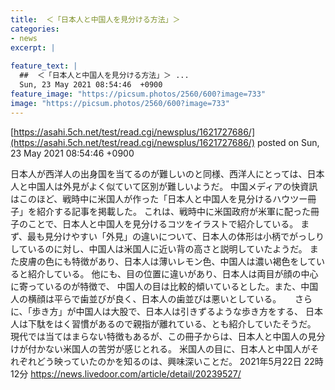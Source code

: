 ```yaml
---
title:  ＜「日本人と中国人を見分ける方法」＞  
categories:
- news
excerpt: |
  
feature_text: |
  ##  ＜「日本人と中国人を見分ける方法」＞ ...
  Sun, 23 May 2021 08:54:46  +0900
feature_image: "https://picsum.photos/2560/600?image=733"
image: "https://picsum.photos/2560/600?image=733"
---
```


[https://asahi.5ch.net/test/read.cgi/newsplus/1621727686/](https://asahi.5ch.net/test/read.cgi/newsplus/1621727686/)
posted on Sun, 23 May 2021 08:54:46  +0900

<!--more-->

日本人が西洋人の出身国を当てるのが難しいのと同様、西洋人にとっては、日本人と中国人は外見がよく似ていて区別が難しいようだ。 中国メディアの快資訊はこのほど、戦時中に米国人が作った「日本人と中国人を見分けるハウツー冊子」を紹介する記事を掲載した。 これは、戦時中に米国政府が米軍に配った冊子のことで、日本人と中国人を見分けるコツをイラストで紹介している。 まず、最も見分けやすい「外見」の違いについて、日本人の体形は小柄でがっしりしているのに対し、中国人は米国人に近い背の高さと説明していたようだ。 また皮膚の色にも特徴があり、日本人は薄いレモン色、中国人は濃い褐色をしていると紹介している。 他にも、目の位置に違いがあり、日本人は両目が顔の中心に寄っているのが特徴で、 中国人の目は比較的傾いているとした。また、中国人の横顔は平らで歯並びが良く、日本人の歯並びは悪いとしている。 　 さらに、「歩き方」が中国人は大股で、日本人は引きずるような歩き方をする、 日本人は下駄をはく習慣があるので親指が離れている、とも紹介していたそうだ。 現代では当てはまらない特徴もあるが、この冊子からは、日本人と中国人の見分けが付かない米国人の苦労が感じとれる。 米国人の目に、日本人と中国人がそれぞれどう映っていたのかを知るのは、興味深いことだ。 2021年5月22日 22時12分 https://news.livedoor.com/article/detail/20239527/
